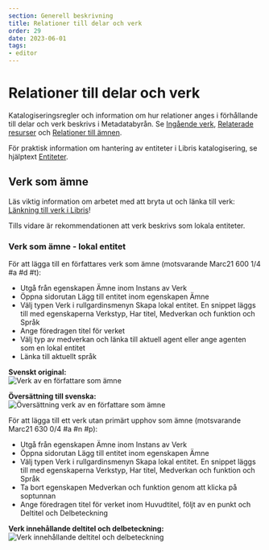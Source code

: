 ```yaml
---
section: Generell beskrivning
title: Relationer till delar och verk
order: 29
date: 2023-06-01
tags:
- editor
---
```


# Relationer till delar och verk 

Katalogiseringsregler och information om hur relationer anges i förhållande till delar och verk beskrivs i Metadatabyrån. Se [Ingående verk](https://metadatabyran.kb.se/beskrivning/generella-anvisningar---rda/relationer/ingaende-verk), [Relaterade resurser](https://metadatabyran.kb.se/beskrivning/generella-anvisningar---rda/relationer/relaterade-resurser) och [Relationer till ämnen](https://metadatabyran.kb.se/beskrivning/generella-anvisningar---rda/relationer/relationer-till-amnen).

För praktisk information om hantering av entiteter i Libris katalogisering, se hjälptext [Entiteter](https://libris.kb.se/katalogisering/help/entity-search).

## Verk som ämne 
Läs viktig information om arbetet med att bryta ut och länka till verk: [Länkning till verk i Libris](https://metadatabyran.kb.se/beskrivning/generella-anvisningar---rda/verk-och-uttryck/lankning-till-verk-i-libris)!

Tills vidare är rekommendationen att verk beskrivs som lokala entiteter. 

### Verk som ämne - lokal entitet 

För att lägga till en författares verk som ämne (motsvarande Marc21 600 1/4 #a #d #t):

* Utgå från egenskapen Ämne inom Instans av Verk
* Öppna sidorutan Lägg till entitet inom egenskapen Ämne
* Välj typen Verk i rullgardinsmenyn Skapa lokal entitet. En snippet läggs till med egenskaperna Verkstyp, Har titel, Medverkan och funktion och Språk
* Ange föredragen titel för verket
* Välj typ av medverkan och länka till aktuell agent eller ange agenten som en lokal entitet
* Länka till aktuellt språk

**Svenskt original:**
<br/>![Verk av en författare som ämne](Verksomamne.png)

**Översättning till svenska:**
<br/>![Översättning verk av en författare som ämne](Verksomamneoversattning.png)

För att lägga till ett verk utan primärt upphov som ämne (motsvarande Marc21 630 0/4 #a #n #p):

* Utgå från egenskapen Ämne inom Instans av Verk
* Öppna sidorutan Lägg till entitet inom egenskapen Ämne
* Välj typen Verk i rullgardinsmenyn Skapa lokal entitet. En snippet läggs till med egenskaperna Verkstyp, Har titel, Medverkan och funktion och Språk
* Ta bort egenskapen Medverkan och funktion genom att klicka på soptunnan
* Ange föredragen titel för verket inom Huvudtitel, följt av en punkt och Deltitel och Delbeteckning

**Verk innehållande deltitel och delbeteckning:**
<br/>![Verk innehållande deltitel och delbeteckning](VerksomamneBibeln.png)
